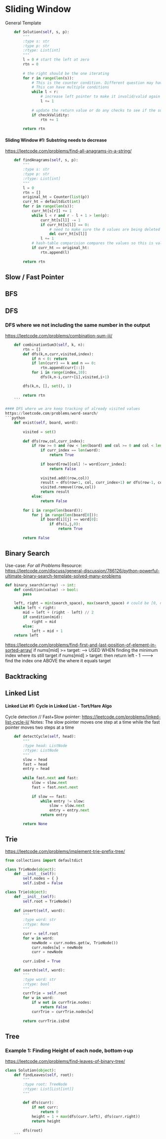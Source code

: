 # Sliding Window 
General Template 

```python
    def Solution(self, s, p):
        """
        :type s: str
        :type p: str
        :rtype: List[int]
		""" 
        l = 0 # start the left at zero 
        rtn = 0
		
		# the right should be the one iterating 
        for r in range(len(s)): 
			# This is the counter condition. Different question may have different condition 
			# This can have multiple conditions 
            while l < r: 
				# increase left pointer to make it invalid/valid again
                l += 1 
				
            # update the return value or do any checks to see if the substring/subarray is valid 
            if checkValidity: 
                rtn += 1 
        
        return rtn 
```

#### Sliding Window #1: Substring needs to decrease
https://leetcode.com/problems/find-all-anagrams-in-a-string/
```python
    def findAnagrams(self, s, p):
        """
        :type s: str
        :type p: str
        :rtype: List[int]
		""" 
        l = 0 
        rtn = [] 
        original_ht = Counter(list(p))
        curr_ht = defaultdict(int)
        for r in range(len(s)): 
            curr_ht[s[r]] += 1
            while l < r and r - l + 1 > len(p): 
                curr_ht[s[l]] -= 1
                if curr_ht[s[l]] == 0:
                    # need to make sure the 0 values are being deleted 
                    del curr_ht[s[l]]
                l += 1 
            # hash-table comparision compares the values so this is valid 
            if curr_ht == original_ht: 
                rtn.append(l) 
        
        return rtn 
```
## Slow / Fast Pointer 

## BFS 

## DFS 

### DFS where we not including the same number in the output 
https://leetcode.com/problems/combination-sum-iii/
```python
    def combinationSum3(self, k, n):
        rtn = [] 
        def dfs(k,n,curr,visited,index): 
            if n < 0: return 
            if len(curr) == k and n == 0: 
                rtn.append(curr[::])
            for i in range(index,10): 
                dfs(k,n-i,curr+[i],visited,i+1)

        dfs(k,n, [], set(), 1)
        
        return rtn 
	``` 

#### DFS where we are keep tracking of already visited values
https://leetcode.com/problems/word-search/
```python
    def exist(self, board, word):
	
        visited = set() 
        
        def dfs(row,col,curr_index):
            if row >= 0 and row < len(board) and col >= 0 and col < len(board[0]) and (row,col) not in visited:
                if curr_index == len(word):
                    return True 
                
                if board[row][col] != word[curr_index]:
                    return False 
            
                visited.add((row,col))
                result = dfs(row+1, col, curr_index+1) or dfs(row-1, col, curr_index+1) or dfs(row, col+1, curr_index+1) or dfs(row, col-1, curr_index+1)
                visited.remove((row,col))
                return result
            else:
                return False 
                    
        for i in range(len(board)):
            for j in range(len(board[0])):
                if board[i][j] == word[0]:
                    if dfs(i,j,0):
                        return True 
                    
        return False 
```
## Binary Search 
Use-case: *For all Problems* 
Resource: https://leetcode.com/discuss/general-discussion/786126/python-powerful-ultimate-binary-search-template-solved-many-problems
```python
def binary_search(array) -> int:
    def condition(value) -> bool:
        pass

    left, right = min(search_space), max(search_space) # could be [0, n], [1, n] etc. Depends on problem
    while left < right:
        mid = left + (right - left) // 2
        if condition(mid):
            right = mid
        else:
            left = mid + 1
    return left
```

https://leetcode.com/problems/find-first-and-last-position-of-element-in-sorted-array/
                    if nums[mid] >= target: --> USED WHEN finding the minimum index where its still target
					if nums[mid] > target: then return left - 1 ---> find the index one ABOVE the where it equals target
## Backtracking

## Linked List

#### Linked List #1: Cycle in Linked List - Tort/Hare Algo
Cycle detection // Fast+Slow pointer: 
https://leetcode.com/problems/linked-list-cycle-ii/
Notes:  The slow pointer moves one step at a time while the fast pointer moves two steps at a time
```python
    def detectCycle(self, head):
        """
        :type head: ListNode
        :rtype: ListNode
        """
        slow = head 
        fast = head 
        entry = head 
      
        while fast.next and fast: 
            slow = slow.next
            fast = fast.next.next
            
            if slow == fast:
                while entry != slow: 
                    slow = slow.next
                    entry = entry.next
                return entry 

        return None
```

## Trie 
https://leetcode.com/problems/implement-trie-prefix-tree/

```python 
from collections import defaultdict

class TrieNode(object):
    def __init__(self):
        self.nodes = { } 
        self.isEnd = False 

class Trie(object):
    def __init__(self):
        self.root = TrieNode() 
        
    def insert(self, word):
        """
        :type word: str
        :rtype: None
        """
        curr = self.root
        for w in word: 
            newNode = curr.nodes.get(w, TrieNode())
            curr.nodes[w] = newNode
            curr = newNode
        
        curr.isEnd = True 

    def search(self, word):
        """
        :type word: str
        :rtype: bool
        """
        currTrie = self.root
        for w in word: 
            if w not in currTrie.nodes:
                return False 
            currTrie = currTrie.nodes[w]
        
        return currTrie.isEnd
```

## Tree 

### Example 1: Finding Height of each node, bottom->up 
https://leetcode.com/problems/find-leaves-of-binary-tree/
```python
class Solution(object):
    def findLeaves(self, root):
        """
        :type root: TreeNode
        :rtype: List[List[int]]
        """
        
        def dfs(curr):
            if not curr: 
                return 0 
            height = 1 + max(dfs(curr.left), dfs(curr.right)) 
            return height
        
        dfs(root)
	```

